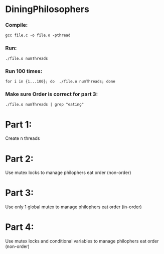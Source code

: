 # DiningPhilosophers

### Compile: 
    gcc file.c -o file.o -pthread
### Run: 
    ./file.o numThreads
### Run 100 times: 
    for i in {1...100}; do  ./file.o numThreads; done
### Make sure Order is correct for part 3: 
    ./file.o numThreads | grep "eating"

# Part 1:
  Create n threads
# Part 2:
  Use mutex locks to manage philophers eat order (non-order)
# Part 3:
  Use only 1 global mutex to manage philophers eat order (in-order)
# Part 4:
   Use mutex locks and conditional variables to manage philophers eat order (non-order)

